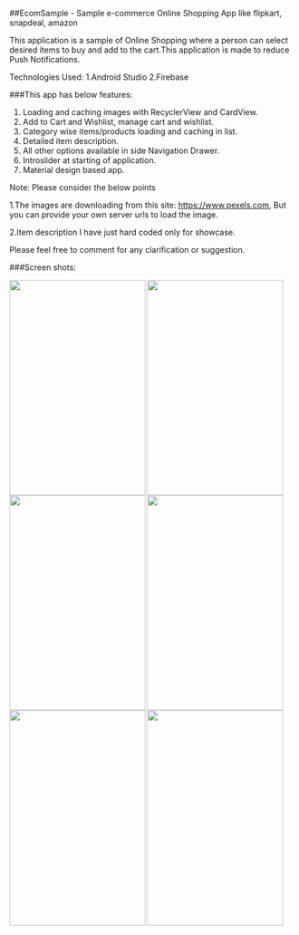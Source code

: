 ##EcomSample - Sample e-commerce Online Shopping App like flipkart, snapdeal, amazon

This application is a sample of Online Shopping where a person can select desired items to buy and add to the cart.This application is made to reduce Push Notifications.

Technologies Used:
1.Android Studio
2.Firebase

###This app has below features:

1. Loading and caching images with RecyclerView and CardView.
2. Add to Cart and Wishlist, manage cart and wishlist.
3. Category wise items/products loading and caching in list.
4. Detailed item description.
5. All other options available in side Navigation Drawer.
6. Introslider at starting of application.
6. Material design based app.


Note: Please consider the below points

1.The images are downloading from this site: https://www.pexels.com, But you can provide your own server urls to load the image.

2.Item description I have just hard coded only for showcase. 

Please feel free to comment for any clarification or suggestion.

###Screen shots: 

<a href="url"><img src="https://github.com/MukeshKumar009/EcomSample/blob/master/screenshots/Screenshot_2016-11-04-11-20-58-621_com.allandroidprojects.ecomsample.png" align="left" height="380" width="240" ></a>

<a href="url"><img src="https://github.com/MukeshKumar009/EcomSample/blob/master/screenshots/Screenshot_2016-11-04-11-16-39-455_com.allandroidprojects.ecomsample.jpg" align="left" height="380" width="240" ></a>

<a href="url"><img src="https://github.com/MukeshKumar009/EcomSample/blob/master/screenshots/Screenshot_2016-11-04-11-15-57-793_com.allandroidprojects.ecomsample.jpg" align="left" height="380" width="240" ></a>


<a href="url"><img src="https://github.com/MukeshKumar009/EcomSample/blob/master/screenshots/Screenshot_2016-11-04-11-17-25-951_com.allandroidprojects.ecomsample.png" align="left" height="380" width="240" ></a>

<a href="url"><img src="https://github.com/MukeshKumar009/EcomSample/blob/master/screenshots/Screenshot_2016-11-04-11-17-56-774_com.allandroidprojects.ecomsample.png" align="left" height="380" width="240" ></a>

<a href="url"><img src="https://github.com/MukeshKumar009/EcomSample/blob/master/screenshots/Screenshot_2016-11-04-11-18-40-835_com.allandroidprojects.ecomsample.png" align="left" height="380" width="240" ></a>

